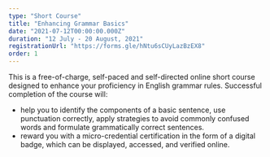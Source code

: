 ```yaml
---
type: "Short Course"
title: "Enhancing Grammar Basics"
date: "2021-07-12T00:00:00.000Z"
duration: "12 July - 20 August, 2021"
registrationUrl: "https://forms.gle/hNtu6sCUyLazBzEX8"
order: 1
---
```


This is a free-of-charge, self-paced and self-directed online short
course designed to enhance your proficiency in English grammar
rules. Successful completion of the course will:

- help you to identify the components of a basic sentence, use punctuation correctly, apply strategies to avoid commonly confused words and formulate grammatically correct sentences.
- reward you with a micro-credential certification in the form of a digital badge, which can be displayed, accessed, and verified online.
